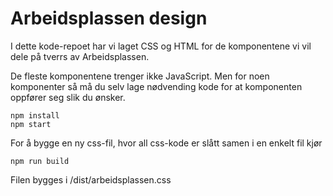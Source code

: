 # Arbeidsplassen design

I dette kode-repoet har vi laget CSS og HTML for de komponentene vi vil dele på tverrs av Arbeidsplassen.

De fleste komponentene trenger ikke JavaScript. Men for noen komponenter så må du selv lage nødvending kode for at
komponenten oppfører seg slik du ønsker.

```
npm install
npm start
```

For å bygge en ny css-fil, hvor all css-kode er slått samen i en enkelt fil kjør

```
npm run build
```

Filen bygges i /dist/arbeidsplassen.css
